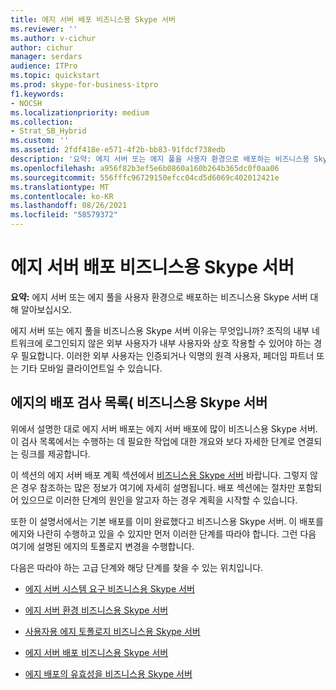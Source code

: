 ```yaml
---
title: 에지 서버 배포 비즈니스용 Skype 서버
ms.reviewer: ''
ms.author: v-cichur
author: cichur
manager: serdars
audience: ITPro
ms.topic: quickstart
ms.prod: skype-for-business-itpro
f1.keywords:
- NOCSH
ms.localizationpriority: medium
ms.collection:
- Strat_SB_Hybrid
ms.custom: ''
ms.assetid: 2fdf418e-e571-4f2b-bb83-91fdcf738edb
description: '요약: 에지 서버 또는 에지 풀을 사용자 환경으로 배포하는 비즈니스용 Skype 서버 방법을 설명하는 비즈니스용 Skype 서버 있습니다.'
ms.openlocfilehash: a956f82b3ef5e6b0860a160b264b365dc0f0aa06
ms.sourcegitcommit: 556fffc96729150efcc04cd5d6069c402012421e
ms.translationtype: MT
ms.contentlocale: ko-KR
ms.lasthandoff: 08/26/2021
ms.locfileid: "58579372"
---
```

# <a name="deploy-edge-server-in-skype-for-business-server"></a>에지 서버 배포 비즈니스용 Skype 서버
 
**요약:** 에지 서버 또는 에지 풀을 사용자 환경으로 배포하는 비즈니스용 Skype 서버 대해 알아보십시오.
  
에지 서버 또는 에지 풀을 비즈니스용 Skype 서버 이유는 무엇입니까? 조직의 내부 네트워크에 로그인되지 않은 외부 사용자가 내부 사용자와 상호 작용할 수 있어야 하는 경우 필요합니다. 이러한 외부 사용자는 인증되거나 익명의 원격 사용자, 페더임 파트너 또는 기타 모바일 클라이언트일 수 있습니다.
  
## <a name="deployment-checklist-for-the-edge-for-skype-for-business-server"></a>에지의 배포 검사 목록( 비즈니스용 Skype 서버

위에서 설명한 대로 에지 서버 배포는 에지 서버 배포에 많이 비즈니스용 Skype 서버. 이 검사 목록에서는 수행하는 데 필요한 작업에 대한 개요와 보다 자세한 단계로 연결되는 링크를 제공합니다.
  
이 섹션의 에지 서버 배포 계획 섹션에서 [비즈니스용 Skype 서버](../../plan-your-deployment/edge-server-deployments/edge-server-deployments.md) 바랍니다. 그렇지 않은 경우 참조하는 많은 정보가 여기에 자세히 설명됩니다. 배포 섹션에는 절차만 포함되어 있으므로 이러한 단계의 원인을 알고자 하는 경우 계획을 시작할 수 있습니다.
  
또한 이 설명서에서는 기본 배포를 이미 완료했다고 비즈니스용 Skype 서버. 이 배포를 에지와 나란히 수행하고 있을 수 있지만 먼저 이러한 단계를 따라야 합니다. 그런 다음 여기에 설명된 에지의 토폴로지 변경을 수행합니다.
  
다음은 따라야 하는 고급 단계와 해당 단계를 찾을 수 있는 위치입니다.
  
- [에지 서버 시스템 요구 비즈니스용 Skype 서버](../../plan-your-deployment/edge-server-deployments/system-requirements.md)
    
- [에지 서버 환경 비즈니스용 Skype 서버](../../plan-your-deployment/edge-server-deployments/edge-environmental-requirements.md)
    
- [사용자용 에지 토폴로지 비즈니스용 Skype 서버](create-your-edge-topology.md)
    
- [에지 서버 배포 비즈니스용 Skype 서버](deploy-edge-servers.md)
    
- [에지 배포의 유효성을 비즈니스용 Skype 서버](validate-edge-deployment.md)
    

